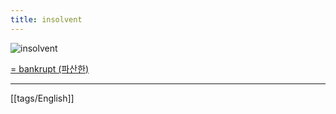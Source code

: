 ```yaml
---
title: insolvent
---
```


![insolvent](https://www.jatinverma.org/uploads/2020_08/unnamed12.png)

[= bankrupt (파산한)](https://en.dict.naver.com/#/entry/enko/aa5ddd2fd0374e1d8877e6c75037fdd8)



---
[[tags/English]]